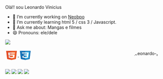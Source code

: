 Olá!! sou Leonardo Vinicius 


- 🔭 I’m currently working on <a href="https://neobpo.com.br/">Neobpo</a>
- 🌱 I’m currently learning html 5 / css 3 / Javascript.
- 💬 Ask me about: Mangas e filmes
- 😄 Pronouns: ele/dele
<div>
  <a href="https://github.com/Pokernol">
  <img height="180em" src="https://github-readme-stats.vercel.app/api?username=pokernol&show_icons=true&theme=algolia&include_all_commits=true&count_private=true"/>
</div>
</div>
<div style="display: inline_block"><br>
  <img align="center" alt="Leonardo-HTML" height="30" width="40" src="https://raw.githubusercontent.com/devicons/devicon/master/icons/html5/html5-original.svg">
  <img align="center" alt="Leonardo-CSS" height="30" width="40" src="https://raw.githubusercontent.com/devicons/devicon/master/icons/css3/css3-original.svg">
  <img align="right" alt="Leonardo-pic" height="150" style="border-radius:50px;" src="https://cdn.discordapp.com/attachments/719718905337217025/946255851516203099/output_vcIXVC.gif">
</div>
  
##
 
<div> 
  <a href="https://instagram.com/pokernol" target="_blank"><img src="https://img.shields.io/badge/-Instagram-%23E4405F?style=for-the-badge&logo=instagram&logoColor=white" target="_blank"></a>
  </a> 
  <a href = "mailto:leonardovvieira25@gmail.com"><img src="https://img.shields.io/badge/-Gmail-%23333?style=for-the-badge&logo=gmail&logoColor=white" target="_blank"></a>
  <a href="https://www.linkedin.com/in/leonardo-vin%C3%ADcius25/" target="_blank"><img src="https://img.shields.io/badge/-LinkedIn-%230077B5?style=for-the-badge&logo=linkedin&logoColor=white" target="_blank"></a> 
<a href="https://t.me/pokernol" target="_black"><img src="https://img.shields.io/badge/Telegram-2CA5E0?style=for-the-badge&logo=telegram&logoColor=white" target"_black"></a>
</div>
